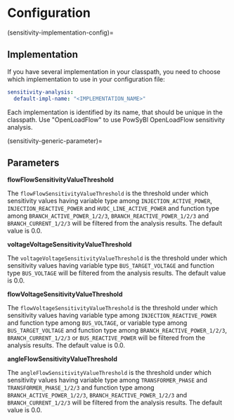 # Configuration

(sensitivity-implementation-config)=
## Implementation
If you have several implementation in your classpath, you need to choose which implementation to use in your configuration file:
```yaml
sensitivity-analysis:
  default-impl-name: "<IMPLEMENTATION_NAME>"
```

Each implementation is identified by its name, that should be unique in the classpath.
Use "OpenLoadFlow" to use PowSyBl OpenLoadFlow sensitivity analysis.

(sensitivity-generic-parameter)=
## Parameters

**flowFlowSensitivityValueThreshold**  

The `flowFlowSensitivityValueThreshold` is the threshold under which sensitivity values having variable type among
`INJECTION_ACTIVE_POWER`, `INJECTION_REACTIVE_POWER` and `HVDC_LINE_ACTIVE_POWER` and function type among
`BRANCH_ACTIVE_POWER_1/2/3`, `BRANCH_REACTIVE_POWER_1/2/3` and `BRANCH_CURRENT_1/2/3` will be filtered from the
analysis results. The default value is 0.0.

**voltageVoltageSensitivityValueThreshold**  

The `voltageVoltageSensitivityValueThreshold` is the threshold under which sensitivity values having variable type
`BUS_TARGET_VOLTAGE` and function type `BUS_VOLTAGE` will be filtered from the analysis results. The default value is 0.0.

**flowVoltageSensitivityValueThreshold**  

The `flowVoltageSensitivityValueThreshold` is the threshold under which sensitivity values having variable type among
`INJECTION_REACTIVE_POWER` and function type among `BUS_VOLTAGE`, or variable type among `BUS_TARGET_VOLTAGE` and function type among
`BRANCH_REACTIVE_POWER_1/2/3`, `BRANCH_CURRENT_1/2/3` or `BUS_REACTIVE_POWER` will be filtered from the analysis results. The default value is 0.0.

**angleFlowSensitivityValueThreshold**  

The `angleFlowSensitivityValueThreshold` is the threshold under which sensitivity values having variable type among
`TRANSFORMER_PHASE` and `TRANSFORMER_PHASE_1/2/3` and function type among `BRANCH_ACTIVE_POWER_1/2/3`, `BRANCH_REACTIVE_POWER_1/2/3`
and `BRANCH_CURRENT_1/2/3` will be filtered from the analysis results. The default value is 0.0.